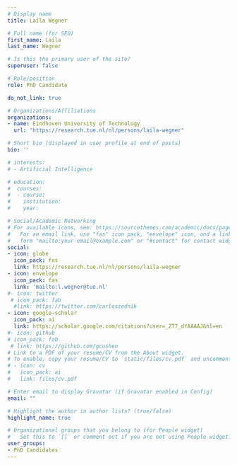 ```yaml
---
# Display name
title: Laila Wegner

# Full name (for SEO)
first_name: Laila
last_name: Wegner

# Is this the primary user of the site?
superuser: false

# Role/position
role: PhD Candidate

do_not_link: true

# Organizations/Affiliations
organizations:
- name: Eindhoven University of Technology
  url: "https://research.tue.nl/nl/persons/laila-wegner"

# Short bio (displayed in user profile at end of posts)
bio: ''

# interests:
# - Artificial Intelligence

# education:
#  courses:
#  - course: 
#    institution:
#    year: 

# Social/Academic Networking
# For available icons, see: https://sourcethemes.com/academic/docs/page-builder/#icons
#   For an email link, use "fas" icon pack, "envelope" icon, and a link in the
#   form "mailto:your-email@example.com" or "#contact" for contact widget.
social:
- icon: globe
  icon_pack: fas
  link: https://research.tue.nl/nl/persons/laila-wegner
- icon: envelope
  icon_pack: fas
  link: 'mailto:l.wegner@tue.nl'
#- icon: twitter
 # icon_pack: fab
  #link: https://twitter.com/carloszednik
- icon: google-scholar
  icon_pack: ai
  link: https://scholar.google.com/citations?user=_ZT7_dYAAAAJ&hl=en
#- icon: github
# icon_pack: fab
 # link: https://github.com/gcushen
# Link to a PDF of your resume/CV from the About widget.
# To enable, copy your resume/CV to `static/files/cv.pdf` and uncomment the lines below.
# - icon: cv
#   icon_pack: ai
#   link: files/cv.pdf

# Enter email to display Gravatar (if Gravatar enabled in Config)
email: ""

# Highlight the author in author lists? (true/false)
highlight_name: true

# Organizational groups that you belong to (for People widget)
#   Set this to `[]` or comment out if you are not using People widget.
user_groups:
- PhD Candidates
---
```

